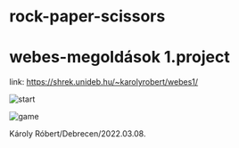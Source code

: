 # rock-paper-scissors

# webes-megoldások 1.project
link: https://shrek.unideb.hu/~karolyrobert/webes1/

![start](https://user-images.githubusercontent.com/78788457/196677996-ce022cd7-f95d-4275-88be-52eab2b9156c.png)

![game](https://user-images.githubusercontent.com/78788457/196678116-f52ea32f-d4e6-4f54-834e-4285ba0a6029.png)

Károly Róbert/Debrecen/2022.03.08.

